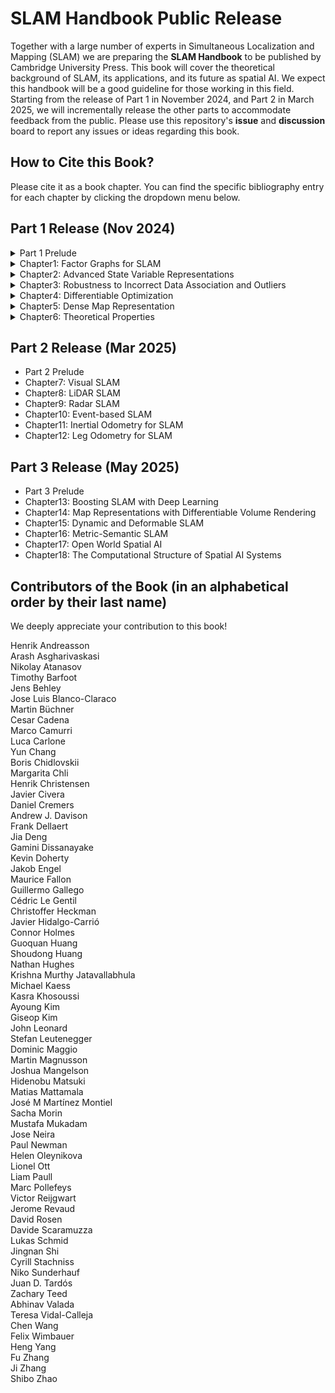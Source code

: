 # SLAM Handbook Public Release

Together with a large number of experts in Simultaneous Localization and Mapping (SLAM) we are preparing the **SLAM Handbook** to be published by Cambridge University Press. This book will cover the theoretical background of SLAM, its applications, and its future as spatial AI. We expect this handbook will be a good guideline for those working in this field. Starting from the release of Part 1 in November 2024, and Part 2 in March 2025, we will incrementally release the other parts to accommodate feedback from the public. Please use this repository's **issue** and **discussion** board to report any issues or ideas regarding this book.

## How to Cite this Book?
Please cite it as a book chapter. You can find the specific bibliography entry for each chapter by clicking the dropdown menu below.


## Part 1 Release (Nov 2024)

<details><summary>Part 1 Prelude</summary><br>
@incollection{sh-p1-prelude,
  title        = {Part1 Prelude},
  author       = {Luca Carlone and Ayoung Kim and Frank Dellaert and Timothy Barfoot and Daniel Cremers},
  booktitle    = {{SLAM Handbook.} From Localization and Mapping to Spatial Intelligence},
  publisher    = {Cambridge University Press},
  editor       = {Luca Carlone and Ayoung Kim and Frank Dellaert and Timothy Barfoot and Daniel Cremers}
}
</details>
<details><summary>Chapter1: Factor Graphs for SLAM</summary><br>
@incollection{sh-ch1-fg4slam,
  title        = {Factor Graphs for SLAM},
  author       = {Frank Dellaert and Michael Kaess and Timothy Barfoot},
  booktitle    = {{SLAM Handbook.} From Localization and Mapping to Spatial Intelligence},
  publisher    = {Cambridge University Press},
  editor       = {Luca Carlone and Ayoung Kim and Frank Dellaert and Timothy Barfoot and Daniel Cremers}
}
</details>
<details><summary>Chapter2: Advanced State Variable Representations</summary><br>
@incollection{sh-ch2-state,
  title        = {Advanced State Variable Representations},
  author       = {Timothy Barfoot and Frank Dellaert and Michael Kaess and Jose Luis Blanco-Claraco},
  booktitle    = {{SLAM Handbook.} From Localization and Mapping to Spatial Intelligence},
  publisher    = {Cambridge University Press},
  editor       = {Luca Carlone and Ayoung Kim and Frank Dellaert and Timothy Barfoot and Daniel Cremers}
}
</details>
<details><summary>Chapter3: Robustness to Incorrect Data Association and Outliers</summary><br>
@incollection{sh-ch3-outlier,
  title        = {Robustness to Incorrect Data Association and Outliers},
  author       = {Heng Yang and Josh Mangelson and Yun Chang and Jingnan Shi and Luca Carlone},
  booktitle    = {{SLAM Handbook.} From Localization and Mapping to Spatial Intelligence},
  publisher    = {Cambridge University Press},
  editor       = {Luca Carlone and Ayoung Kim and Frank Dellaert and Timothy Barfoot and Daniel Cremers}
}
</details>
<details><summary>Chapter4: Differentiable Optimization</summary><br>
@incollection{sh-ch4-diffopt,
  title        = {Differentiable Optimization},
  author       = {Chen Wang and Krishna Murthy Jatavallabhula and Mustafa Mukadam},
  booktitle    = {{SLAM Handbook.} From Localization and Mapping to Spatial Intelligence},
  publisher    = {Cambridge University Press},
  editor       = {Luca Carlone and Ayoung Kim and Frank Dellaert and Timothy Barfoot and Daniel Cremers}
}
</details>
<details><summary>Chapter5: Dense Map Representation</summary><br>
@incollection{sh-ch5-map,
  title        = {Dense Map Representation},
  author       = {Victor Reijgwart and Jens Behley and Teresa Vidal-Calleja and Helen Oleynikova and Lionel Ott and Cyrill Stachniss and Ayoung Kim},
  booktitle    = {{SLAM Handbook.} From Localization and Mapping to Spatial Intelligence},
  publisher    = {Cambridge University Press},
  editor       = {Luca Carlone and Ayoung Kim and Frank Dellaert and Timothy Barfoot and Daniel Cremers}
}
</details>
<details><summary>Chapter6: Theoretical Properties</summary><br>
TBD
</details>

## Part 2 Release (Mar 2025)
* Part 2 Prelude
* Chapter7: Visual SLAM
* Chapter8: LiDAR SLAM
* Chapter9: Radar SLAM
* Chapter10: Event-based SLAM
* Chapter11: Inertial Odometry for SLAM
* Chapter12: Leg Odometry for SLAM

## Part 3 Release (May 2025)
* Part 3 Prelude
* Chapter13: Boosting SLAM with Deep Learning
* Chapter14: Map Representations with Differentiable Volume Rendering
* Chapter15: Dynamic and Deformable SLAM
* Chapter16: Metric-Semantic SLAM
* Chapter17: Open World Spatial AI
* Chapter18: The Computational Structure of Spatial AI Systems




## Contributors of the Book (in an alphabetical order by their last name)

We deeply appreciate your contribution to this book!

Henrik Andreasson  
Arash Asgharivaskasi  
Nikolay Atanasov  
Timothy Barfoot  
Jens Behley  
Jose Luis Blanco-Claraco  
Martin Büchner  
Cesar Cadena  
Marco Camurri  
Luca Carlone  
Yun Chang  
Boris Chidlovskii  
Margarita Chli  
Henrik Christensen  
Javier Civera  
Daniel Cremers  
Andrew J. Davison  
Frank Dellaert  
Jia Deng  
Gamini Dissanayake  
Kevin Doherty  
Jakob Engel  
Maurice Fallon  
Guillermo Gallego  
Cédric Le Gentil  
Christoffer Heckman  
Javier Hidalgo-Carrió  
Connor Holmes  
Guoquan Huang  
Shoudong Huang  
Nathan Hughes  
Krishna Murthy Jatavallabhula  
Michael Kaess  
Kasra Khosoussi  
Ayoung Kim  
Giseop Kim  
John Leonard  
Stefan Leutenegger  
Dominic Maggio  
Martin Magnusson  
Joshua Mangelson  
Hidenobu Matsuki  
Matias Mattamala  
José M Martínez Montiel   
Sacha Morin  
Mustafa Mukadam  
Jose Neira  
Paul Newman  
Helen Oleynikova  
Lionel Ott  
Liam Paull  
Marc Pollefeys  
Victor Reijgwart  
Jerome Revaud  
David Rosen  
Davide Scaramuzza  
Lukas Schmid  
Jingnan Shi  
Cyrill Stachniss  
Niko Sunderhauf  
Juan D. Tardós  
Zachary Teed  
Abhinav Valada  
Teresa Vidal-Calleja  
Chen Wang  
Felix Wimbauer  
Heng Yang  
Fu Zhang  
Ji Zhang  
Shibo Zhao  
